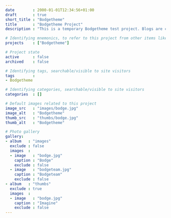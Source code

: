 ```yaml
---
date        : 2000-01-01T12:34:56+01:00
draft       : true
short_title : "Bodgetheme"
title       : "Bodgetheme Project"
description : "This is a temporary Bodgetheme test project. Blogs are created to test for the proper behaviour of new functionality."

# Identifying mnemonics, to refer to this project from other items like blogs, etc.
projects    : ["Bodgetheme"]

# Project state
active      : false
archived    : false

# Identifying tags, searchable/visible to site visitors
tags        :
- Bodgetheme

# Identifying categories, searchable/visible to site visitors
categories  : []

# Default images related to this project
image_src   : "images/bodge.jpg"
image_alt   : "Bodgetheme"
thumb_src   : "thumbs/bodge.jpg"
thumb_alt   : "Bodgetheme"

# Photo gallery
gallery:
- album   : "images"
  exclude : false
  images  :
  - image   : "bodge.jpg"
    caption : "Bodge"
    exclude : false
  - image   : "bodgeteam.jpg"
    caption : "Bodgeteam"
    exclude : false
- album   : "thumbs"
  exclude : true
  images  :
  - image   : "bodge.jpg"
    caption : "Imagine"
    exclude : false
---
```

